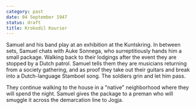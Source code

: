 ```yaml
---
category: past
date: 04 September 1947
status: draft
title: Krokodil Kourier
---
```


Samuel and his band play at an exhibition at the Kuntskring. In between sets, Samuel chats with Auke Sonnega, who surreptitiously hands him a small package. Walking back to their lodgings after the event they are stopped by a Dutch patrol. Samuel tells them
they are musicians returning from a society gathering, and as proof they
take out their guitars and break into a Dutch-language Stamboel song.
The soldiers grin and let him pass.

They continue walking to the house in a "native" neighborhood where they
will spend the night. Samuel gives the package to a preman who will smuggle it across the demarcation line to Jogja.

